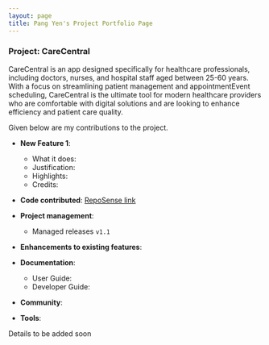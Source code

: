 ```yaml
---
layout: page
title: Pang Yen's Project Portfolio Page
---
```


### Project: CareCentral

CareCentral is an app designed specifically for healthcare professionals, including doctors, nurses, and hospital staff aged between 25-60 years. With a focus on streamlining patient management and appointmentEvent scheduling, CareCentral is the ultimate tool for modern healthcare providers who are comfortable with digital solutions and are looking to enhance efficiency and patient care quality.

Given below are my contributions to the project.

* **New Feature 1**: 
    * What it does:
    * Justification: 
    * Highlights: 
    * Credits: 


* **Code contributed**: [RepoSense link](https://github.com/AY2324S1-CS2103T-F08-1/tp/actions)

* **Project management**:
    * Managed releases `v1.1`

* **Enhancements to existing features**:

* **Documentation**:
    * User Guide:
    * Developer Guide:

* **Community**:

* **Tools**:

Details to be added soon
